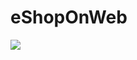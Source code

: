 # eShopOnWeb

<a href="https://portal.azure.com/#create/Microsoft.Template/uri/https%3A%2F%2Fraw.githubusercontent.com%2FCanvizTheodoreShi%2FDigitalMarketing%2Fmaster%2FDeployment%2FWebSiteSQLDatabase.json" target="_blank">
    <img src="http://azuredeploy.net/deploybutton.png"/>
</a>
